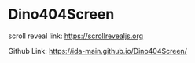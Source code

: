 # Dino404Screen

scroll reveal link: https://scrollrevealjs.org

Github Link: https://ida-main.github.io/Dino404Screen/
